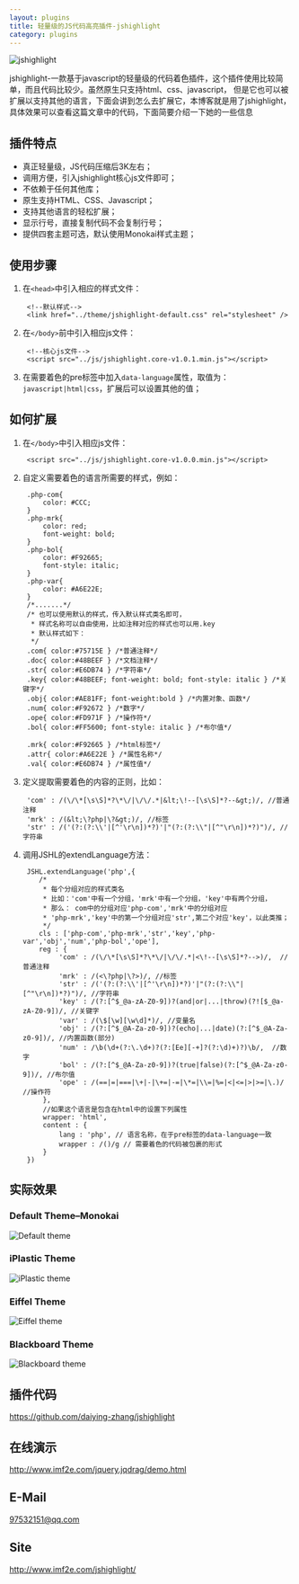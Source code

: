 ```yaml
---
layout: plugins
title: 轻量级的JS代码高亮插件-jshighlight
category: plugins
---
```


![jshighlight](/images/content/plugins/jshighlight/jshighlight.jpg)

jshighlight-一款基于javascript的轻量级的代码着色插件，这个插件使用比较简单，而且代码比较少。虽然原生只支持html、css、javascript，
但是它也可以被扩展以支持其他的语言，下面会讲到怎么去扩展它，本博客就是用了jshighlight，
具体效果可以查看这篇文章中的代码，下面简要介绍一下她的一些信息

## 插件特点

* 真正轻量级，JS代码压缩后3K左右；
* 调用方便，引入jshighlight核心js文件即可；
* 不依赖于任何其他库；
* 原生支持HTML、CSS、Javascript；
* 支持其他语言的轻松扩展；
* 显示行号，直接复制代码不会复制行号；
* 提供四套主题可选，默认使用Monokai样式主题；

## 使用步骤

1. 在`<head>`中引入相应的样式文件：

        <!--默认样式-->
        <link href="../theme/jshighlight-default.css" rel="stylesheet" />

2. 在`</body>`前中引入相应js文件：

        <!--核心js文件-->
        <script src="../js/jshighlight.core-v1.0.1.min.js"></script>

3. 在需要着色的pre标签中加入`data-language`属性，取值为：`javascript|html|css`，扩展后可以设置其他的值；

## 如何扩展

1. 在`</body>`中引入相应js文件：

        <script src="../js/jshighlight.core-v1.0.0.min.js"></script>

2. 自定义需要着色的语言所需要的样式，例如：

        .php-com{
            color: #CCC;
        }
        .php-mrk{
            color: red;
            font-weight: bold;
        }
        .php-bol{
            color: #F92665;
            font-style: italic;
        }
        .php-var{
            color: #A6E22E;
        }
        /*.......*/
        /* 也可以使用默认的样式，传入默认样式类名即可，
         * 样式名称可以自由使用，比如注释对应的样式也可以用.key
         * 默认样式如下：
         */
        .com{ color:#75715E } /*普通注释*/
        .doc{ color:#48BEEF } /*文档注释*/
        .str{ color:#E6DB74 } /*字符串*/
        .key{ color:#48BEEF; font-weight: bold; font-style: italic } /*关键字*/
        .obj{ color:#AE81FF; font-weight:bold } /*内置对象、函数*/
        .num{ color:#F92672 } /*数字*/
        .ope{ color:#FD971F } /*操作符*/
        .bol{ color:#FF5600; font-style: italic } /*布尔值*/

        .mrk{ color:#F92665 } /*html标签*/
        .attr{ color:#A6E22E } /*属性名称*/
        .val{ color:#E6DB74 } /*属性值*/

3. 定义提取需要着色的内容的正则，比如：

        'com' : /(\/\*[\s\S]*?\*\/|\/\/.*|&lt;\!--[\s\S]*?--&gt;)/, //普通注释
        'mrk' : /(&lt;\?php|\?&gt;)/, //标签
        'str' : /('(?:(?:\\'|[^'\r\n])*?)'|"(?:(?:\\"|[^"\r\n])*?)")/, //字符串

4. 调用JSHL的extendLanguage方法：

        JSHL.extendLanguage('php',{
           /*
            * 每个分组对应的样式类名
            * 比如：'com'中有一个分组，'mrk'中有一个分组，'key'中有两个分组，
            * 那么： com中的分组对应'php-com','mrk'中的分组对应
            * 'php-mrk','key'中的第一个分组对应'str',第二个对应'key'，以此类推；
            */
           cls : ['php-com','php-mrk','str','key','php-var','obj','num','php-bol','ope'],
           reg : {
                'com' : /(\/\*[\s\S]*?\*\/|\/\/.*|<\!--[\s\S]*?-->)/,  //普通注释
                'mrk' : /(<\?php|\?>)/, //标签
                'str' : /('(?:(?:\\'|[^'\r\n])*?)'|"(?:(?:\\"|[^"\r\n])*?)")/, //字符串
                'key' : /(?:[^$_@a-zA-Z0-9])?(and|or|...|throw)(?![$_@a-zA-Z0-9])/, //关键字
                'var' : /(\$[\w][\w\d]*)/, //变量名
                'obj' : /(?:[^$_@A-Za-z0-9])?(echo|...|date)(?:[^$_@A-Za-z0-9])/, //内置函数(部分)
                'num' : /\b(\d+(?:\.\d+)?(?:[Ee][-+]?(?:\d)+)?)\b/,  //数字
                'bol' : /(?:[^$_@A-Za-z0-9])?(true|false)(?:[^$_@A-Za-z0-9])/, //布尔值
                'ope' : /(==|=|===|\+|-|\+=|-=|\*=|\\=|%=|<|<=|>|>=|\.)/  //操作符
            },
            //如果这个语言是包含在html中的设置下列属性
            wrapper: 'html',
            content : {
                lang : 'php', // 语言名称，在于pre标签的data-language一致
                wrapper : /()/g // 需要着色的代码被包裹的形式
            }
        })

## 实际效果

### Default Theme–Monokai
![Default theme](/images/content/plugins/jshighlight/default.png)

### iPlastic Theme
![iPlastic theme](/images/content/plugins/jshighlight/iPlastic.png)

### Eiffel Theme
![Eiffel theme](/images/content/plugins/jshighlight/Eiffel.png)

### Blackboard Theme
![Blackboard theme](/images/content/plugins/jshighlight/Blackboard.png)

## 插件代码
  <https://github.com/daiying-zhang/jshighlight>


## 在线演示
  <http://www.imf2e.com/jquery.jqdrag/demo.html>

## E-Mail
  <97532151@qq.com>

## Site
  <http://www.imf2e.com/jshighlight/>
